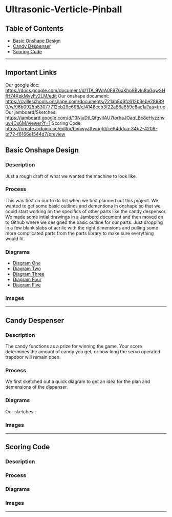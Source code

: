 # Ultrasonic-Verticle-Pinball
 
## Table of Contents 
* [Basic Onshape Design](#BasicOnshapeDesign)
* [Candy Despenser](#CandyDespenser)
* [Scoring Code](#ScoringCode)

---
## Important Links
Our google doc:
https://docs.google.com/document/d/1TA_9WrA0F9Z6xXhp9BvIn8aGqwSHfH74XpkMvyFv2LM/edit
Our onshape document:
https://cvilleschools.onshape.com/documents/721ab8d6fc612b3ebe288890/w/96b0925b53077712cb29c698/e/4148ccb3f22a86a659c6ac1a?aa=true
Our jamboard/Sketches:
https://jamboard.google.com/d/13NjuDtLQfgviIAU7torhaJOaqLBc8eHyzzhvuv4Cx6M/viewer?f=1
Scoring Code:
https://create.arduino.cc/editor/benwyattwright/ce94ddca-34b2-4209-bf72-f6166e1544d7/preview

## Basic Onshape Design 

### Description 

Just a rough draft of what we wanted the machine to look like. 

### Process

This was first on our to do list when we first planned out this project. We wanted to get some basic outlines and dementions in onshape so that we could start working on the specifics of other parts like the candy despensor. We made some intial drawings in a Jambord document and then moved on to Github where we designed the basic outline for our parts. Just dropping in a few blank slabs of acrilic with the right dimensions and pulling some more complicated parts from the parts library to make sure everything would fit. 

### Diagrams 

* [Diagram One](Photos/Screenshot%202021-02-11%20at%203.44.58%20PM.png)
* [Diagram Two](Photos/Screenshot%202021-02-11%20at%203.46.49%20PM.png)
* [Diagram Three](Photos/Screenshot%202021-02-11%20at%203.46.57%20PM.png)
* [Diagram Four](Photos/Screenshot%202021-02-11%20at%203.47.06%20PM.png)
* [Diagram Five](Photos/Screenshot%202021-02-11%20at%203.47.17%20PM.png)

### Images 


---

## Candy Despenser 

### Description 

The candy functions as a prize for winning the game. Your score determines the amount of candy you get, or how long the servo operated trapdoor will remain open. 

### Process

We first sketched out a quick diagram to get an idea for the plan and demensions of the dispenser. 

### Diagrams 

Our sketches :


### Images 

---

## Scoring Code 

### Description 

### Process

### Diagrams 

### Images 


---
